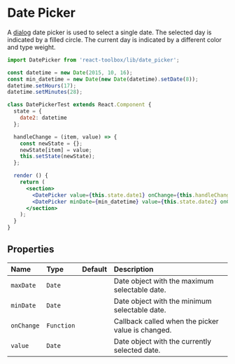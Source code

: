 # Date Picker

A [dialog](https://www.google.com/design/spec/components/pickers.html#pickers-date-pickers) date  picker is used to select a single date. The selected day is indicated by a filled circle. The current day is indicated by a different color and type weight.

<!-- example -->
```jsx
import DatePicker from 'react-toolbox/lib/date_picker';

const datetime = new Date(2015, 10, 16);
const min_datetime = new Date(new Date(datetime).setDate(8));
datetime.setHours(17);
datetime.setMinutes(28);

class DatePickerTest extends React.Component {
  state = {
    date2: datetime
  };

  handleChange = (item, value) => {
    const newState = {};
    newState[item] = value;
    this.setState(newState);
  };

  render () {
    return (
      <section>
        <DatePicker value={this.state.date1} onChange={this.handleChange.bind(this, 'date1')} />
        <DatePicker minDate={min_datetime} value={this.state.date2} onChange={this.handleChange.bind(this, 'date2')} />
      </section>
    );
  }
}
```

## Properties

| Name          | Type    | Default         | Description|
|:-----|:-----|:-----|:-----|
| `maxDate`         | `Date`    |                 | Date object with the maximum selectable date. |
| `minDate`         | `Date`    |                 | Date object with the minimum selectable date. |
| `onChange`       | `Function`       |                | Callback called when the picker value is changed.|
| `value`         | `Date`    |                 | Date object with the currently selected date. |
